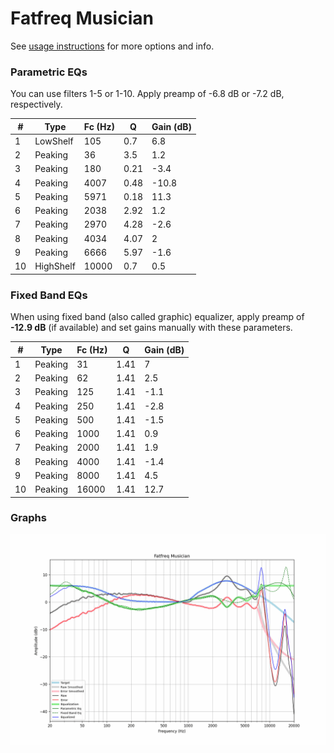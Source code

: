 # Fatfreq Musician
See [usage instructions](https://github.com/jaakkopasanen/AutoEq#usage) for more options and info.

### Parametric EQs
You can use filters 1-5 or 1-10. Apply preamp of -6.8 dB or -7.2 dB, respectively.

|   # | Type      |   Fc (Hz) |    Q |   Gain (dB) |
|-----|-----------|-----------|------|-------------|
|   1 | LowShelf  |       105 | 0.7  |         6.8 |
|   2 | Peaking   |        36 | 3.5  |         1.2 |
|   3 | Peaking   |       180 | 0.21 |        -3.4 |
|   4 | Peaking   |      4007 | 0.48 |       -10.8 |
|   5 | Peaking   |      5971 | 0.18 |        11.3 |
|   6 | Peaking   |      2038 | 2.92 |         1.2 |
|   7 | Peaking   |      2970 | 4.28 |        -2.6 |
|   8 | Peaking   |      4034 | 4.07 |         2   |
|   9 | Peaking   |      6666 | 5.97 |        -1.6 |
|  10 | HighShelf |     10000 | 0.7  |         0.5 |

### Fixed Band EQs
When using fixed band (also called graphic) equalizer, apply preamp of **-12.9 dB** (if available) and set gains manually with these parameters.

|   # | Type    |   Fc (Hz) |    Q |   Gain (dB) |
|-----|---------|-----------|------|-------------|
|   1 | Peaking |        31 | 1.41 |         7   |
|   2 | Peaking |        62 | 1.41 |         2.5 |
|   3 | Peaking |       125 | 1.41 |        -1.1 |
|   4 | Peaking |       250 | 1.41 |        -2.8 |
|   5 | Peaking |       500 | 1.41 |        -1.5 |
|   6 | Peaking |      1000 | 1.41 |         0.9 |
|   7 | Peaking |      2000 | 1.41 |         1.9 |
|   8 | Peaking |      4000 | 1.41 |        -1.4 |
|   9 | Peaking |      8000 | 1.41 |         4.5 |
|  10 | Peaking |     16000 | 1.41 |        12.7 |

### Graphs
![](./Fatfreq%20Musician.png)

